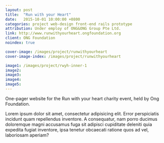 ```yaml
---
layout: post
title:  "Run with your Heart"
date:   2015-10-01 10:00:00 +0800
categories: project web-design front-end rails prototype
attribution: Under employ of ONG&ONG Group Pte Ltd.
link: http://www.runwithyourheart.ongfoundation.org
client: ONG Foundation
noindex: true

cover-image: /images/project/runwithyourheart
cover-image-index: /images/project/runwithyourheart

image1: /images/project/rwyh-inner-1
image2: 
image3:
image4:
image5:
---
```


One-pager website for the Run with your heart charity event, held by Ong Foundation. 

Lorem ipsum dolor sit amet, consectetur adipisicing elit. Error perspiciatis incidunt quam repellendus inventore. A consequatur, nam porro ducimus doloremque magni accusamus fuga sit adipisci cupiditate deleniti quia expedita fugiat inventore, ipsa tenetur obcaecati ratione quos ad vel, laboriosam aperiam?
